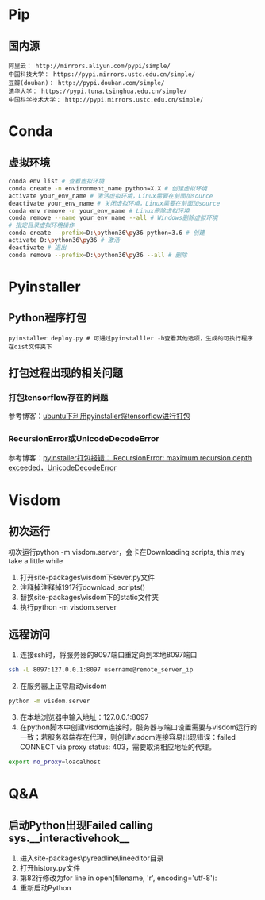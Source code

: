 # Pip

## 国内源

 ```
阿里云： http://mirrors.aliyun.com/pypi/simple/
中国科技大学： https://pypi.mirrors.ustc.edu.cn/simple/ 
豆瓣(douban)： http://pypi.douban.com/simple/ 
清华大学： https://pypi.tuna.tsinghua.edu.cn/simple/ 
中国科学技术大学： http://pypi.mirrors.ustc.edu.cn/simple/
 ```

# Conda

## 虚拟环境

```bash
conda env list # 查看虚拟环境
conda create -n environment_name python=X.X # 创建虚拟环境
activate your_env_name # 激活虚拟环境，Linux需要在前面加source
deactivate your_env_name # 关闭虚拟环境，Linux需要在前面加source
conda env remove -n your_env_name # Linux删除虚拟环境
conda remove --name your_env_name --all # Windows删除虚拟环境
# 指定目录虚拟环境操作
conda create --prefix=D:\python36\py36 python=3.6 # 创建
activate D:\python36\py36 # 激活
deactivate # 退出
conda remove --prefix=D:\python36\py36 --all # 删除
```

# Pyinstaller

## Python程序打包

```shell
pyinstaller deploy.py # 可通过pyinstalller -h查看其他选项，生成的可执行程序在dist文件夹下
```

## 打包过程出现的相关问题

### 打包tensorflow存在的问题

参考博客：[ubuntu下利用pyinstaller将tensorflow进行打包](https://blog.csdn.net/mr_health/article/details/89684301)

### RecursionError或UnicodeDecodeError

参考博客：[pyinstaller打包报错： RecursionError: maximum recursion depth exceeded，UnicodeDecodeError](https://blog.csdn.net/sinat_32651363/article/details/82841026)

# Visdom

## 初次运行

初次运行python -m visdom.server，会卡在Downloading scripts, this may take a little while

1. 打开site-packages\visdom下sever.py文件
2. 注释掉注释掉1917行download_scripts()
3. 替换site-packages\visdom下的static文件夹
4. 执行python -m visdom.server

## 远程访问

1. 连接ssh时，将服务器的8097端口重定向到本地8097端口

```bash
ssh -L 8097:127.0.0.1:8097 username@remote_server_ip
```

2. 在服务器上正常启动visdom

```bash
python -m visdom.server
```

3. 在本地浏览器中输入地址：127.0.0.1:8097
4. 在python脚本中创建visdom连接时，服务器与端口设置需要与visdom运行的一致；若服务器端存在代理，则创建visdom连接容易出现错误：failed CONNECT via proxy status: 403，需要取消相应地址的代理。

```bash
export no_proxy=loacalhost
```

# Q&A

## 启动Python出现Failed calling sys.\_\_interactivehook\_\_

1. 进入site-packages\pyreadline\lineeditor目录
2. 打开history.py文件
3. 第82行修改为for line in open(filename, 'r', encoding='utf-8'):
4. 重新启动Python